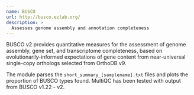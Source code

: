 ```yaml
---
name: BUSCO
url: http://busco.ezlab.org/
description: >
  Assesses genome assembly and annotation completeness
---
```


BUSCO v2 provides quantitative measures for the assessment of genome
assembly, gene set, and transcriptome completeness, based on
evolutionarily-informed expectations of gene content from near-universal
single-copy orthologs selected from OrthoDB v9.

The module parses the `short_summary_[samplename].txt` files and
plots the proportion of BUSCO types found. MultiQC has been tested with
output from BUSCO v1.22 - v2.
